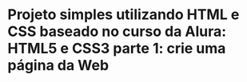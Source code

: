 <h1>Projeto simples utilizando HTML e CSS baseado no curso da Alura: HTML5 e CSS3 parte 1: crie uma página da Web</h1>
